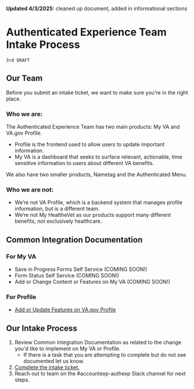 **Updated 4/3/2025:** cleaned up document, added in informational sections

# Authenticated Experience Team Intake Process

`3rd DRAFT`

## Our Team 

Before you submit an intake ticket, we want to make sure you’re in the right place. 

### Who we are:
The Authenticated Experience Team has two main products: My VA and VA.gov Profile.
- Profile is the frontend used to allow users to update important information.
- My VA is a dashboard that seeks to surface relevant, actionable, time sensitive information to users about different VA benefits. 

We also have two smaller products, Nametag and the Authenticated Menu.

### Who we are not: 
- We’re not VA Profile, which is a backend system that manages profile information, but is a different team. 
- We’re not My HealtheVet as our products support many different benefits, not exclusively healthcare. 


## Common Integration Documentation

### For My VA
- Save in Progress Forms Self Service (COMING SOON!)
- Form Status Self Service (COMING SOON!)
- Add or Change Content or Features on My VA (COMING SOON!)

### For Profile
- [Add or Update Features on VA.gov Profile](https://github.com/department-of-veterans-affairs/va.gov-team/blob/master/products/identity-personalization/team/governance/add-update-features-profile.md)


## Our Intake Process
1. Review Common Integration Documentation as related to the change you'd like to implement on My VA or Profile.
   - If there is a task that you are attempting to complete but do not see documented let us know.
3. [Complete the intake ticket.](https://github.com/department-of-veterans-affairs/va.gov-team/issues/new?template=auth-exp-request.yml)
4. Reach out to team on the #accountexp-authexp Slack channel for next steps.
